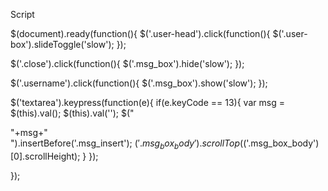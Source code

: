 Script

$(document).ready(function(){
  $('.user-head').click(function(){
    $('.user-box').slideToggle('slow');
  });

  $('.close').click(function(){
    $('.msg_box').hide('slow');
  });

  $('.username').click(function(){
    $('.msg_box').show('slow');
  });

  $('textarea').keypress(function(e){
    if(e.keyCode == 13){
      var msg = $(this).val();
      $(this).val('');
      $("<div class='msg_b'>"+msg+"</div>").insertBefore('.msg_insert');
      $('.msg_box_body').scrollTop($('.msg_box_body')[0].scrollHeight);
          }
  });

});

